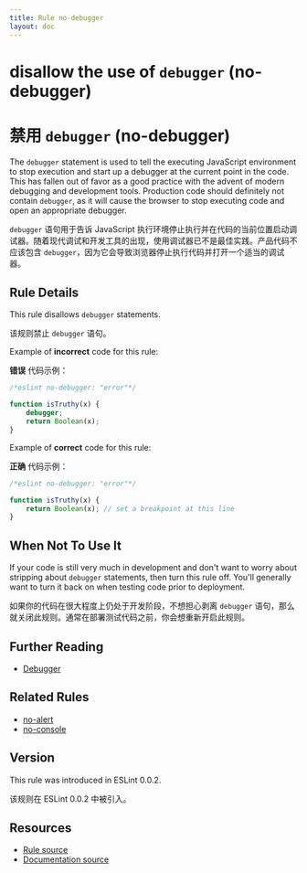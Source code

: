 ```yaml
---
title: Rule no-debugger
layout: doc
---
```

<!-- Note: No pull requests accepted for this file. See README.md in the root directory for details. -->

# disallow the use of `debugger` (no-debugger)

# 禁用 `debugger` (no-debugger)

The `debugger` statement is used to tell the executing JavaScript environment to stop execution and start up a debugger at the current point in the code. This has fallen out of favor as a good practice with the advent of modern debugging and development tools. Production code should definitely not contain `debugger`, as it will cause the browser to stop executing code and open an appropriate debugger.

`debugger` 语句用于告诉 JavaScript 执行环境停止执行并在代码的当前位置启动调试器。随着现代调试和开发工具的出现，使用调试器已不是最佳实践。产品代码不应该包含 `debugger`，因为它会导致浏览器停止执行代码并打开一个适当的调试器。

## Rule Details

This rule disallows `debugger` statements.

该规则禁止 `debugger` 语句。

Example of **incorrect** code for this rule:

**错误** 代码示例：

```js
/*eslint no-debugger: "error"*/

function isTruthy(x) {
    debugger;
    return Boolean(x);
}
```

Example of **correct** code for this rule:

**正确** 代码示例：

```js
/*eslint no-debugger: "error"*/

function isTruthy(x) {
    return Boolean(x); // set a breakpoint at this line
}
```

## When Not To Use It

If your code is still very much in development and don't want to worry about stripping about `debugger` statements, then turn this rule off. You'll generally want to turn it back on when testing code prior to deployment.

如果你的代码在很大程度上仍处于开发阶段，不想担心剥离 `debugger` 语句，那么就关闭此规则。通常在部署测试代码之前，你会想重新开启此规则。

## Further Reading

* [Debugger](https://developer.mozilla.org/en-US/docs/Web/JavaScript/Reference/Statements/debugger)

## Related Rules

* [no-alert](no-alert)
* [no-console](no-console)

## Version

This rule was introduced in ESLint 0.0.2.

该规则在 ESLint 0.0.2 中被引入。

## Resources

* [Rule source](https://github.com/eslint/eslint/tree/master/lib/rules/no-debugger.js)
* [Documentation source](https://github.com/eslint/eslint/tree/master/docs/rules/no-debugger.md)

